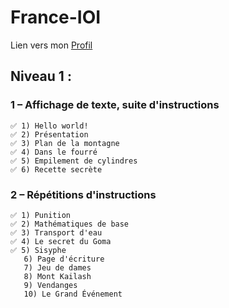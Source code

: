 # **France-IOI**  

Lien vers mon [Profil](https://www.france-ioi.org/user/perso.php?sLogin=fode)

## **Niveau 1 :**   
  ### **1 – Affichage de texte, suite d'instructions**    
    ✅ 1) Hello world!  
    ✅ 2) Présentation   
    ✅ 3) Plan de la montagne  
    ✅ 4) Dans le fourré  
    ✅ 5) Empilement de cylindres  
    ✅ 6) Recette secrète  
  
  ### **2 – Répétitions d'instructions** 
    ✅ 1) Punition  
    ✅ 2) Mathématiques de base  
    ✅ 3) Transport d'eau  
    ✅ 4) Le secret du Goma  
    ✅ 5) Sisyphe  
       6) Page d'écriture  
       7) Jeu de dames  
       8) Mont Kailash  
       9) Vendanges  
       10) Le Grand Événement  
 
    

